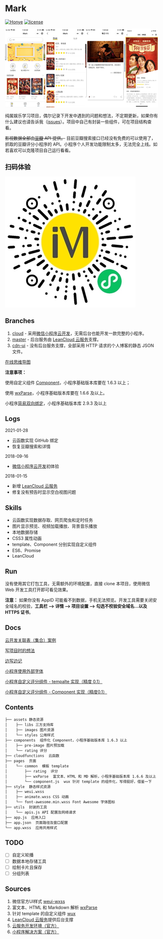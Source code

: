 # Mark

[![Honye](https://img.shields.io/badge/Honye-红叶-red.svg)](https://honye.github.io/)  [![license](https://img.shields.io/github/license/hongye567/weapp-mark.svg)](https://github.com/Honye/weapp-mark/blob/master/LICENSE)

<p align="center">
    <img src="./docs/screenshots/IMG_5435.JPG" height="258px" >
</p>


纯属娱乐学习项目，偶尔记录下开发中遇到的问题和想法，不定期更新，如果你有什么建议也请告诉我（[issues](https://github.com/Honye/weapp-mark/issues)）。项目中自己有封装一些组件，可在项目结构查看。

~~影视数据全部由[豆瓣](https://developers.douban.com/) API 提供。~~ 目前豆瓣搜索接口已经没有免费的可以使用了，抓取的豆瓣评分小程序的 API。小程序个人开发功能限制太多，无法完全上线。如若喜欢可以克隆项目自己运行看看。

## 扫码体验

![小程序码](./docs/screenshots/IMG_5437.JPG)

## Branches

1. [cloud](https://github.com/Honye/weapp-mark/tree/cloud) - 采用[微信小程序云开发](https://developers.weixin.qq.com/miniprogram/dev/wxcloud/basis/getting-started.html)，无需后台也能开发一款完整的小程序。
2. [master](https://github.com/Honye/weapp-mark/tree/master) - 后台服务由 [LeanCloud 云服务](https://leancloud.cn/)支撑。
3. [cdn-ui](https://github.com/Honye/weapp-mark/tree/cdn-ui) - 没有后台服务支撑，全部采用 HTTP 请求的个人博客的静态 JSON 文件。

[在线思维导图](https://www.processon.com/view/5a5c45d7e4b0abe85d562bda)

**注意事项：**

使用自定义组件 [Component](https://mp.weixin.qq.com/debug/wxadoc/dev/framework/custom-component/)，小程序基础版本库要在 1.6.3 以上；

使用 [wxParse](https://github.com/icindy/wxParse)，小程序基础版本库要在 1.6.6 及以上。

小程序[简易双向绑定](https://developers.weixin.qq.com/miniprogram/dev/framework/view/two-way-bindings.html)，小程序基础版本库 2.9.3 及以上

## Logs

2021-01-28

- 云函数实现 GitHub 绑定
- 恢复豆瓣搜索和详情

2018-09-16

- [微信小程序云开发](https://developers.weixin.qq.com/miniprogram/dev/wxcloud/basis/getting-started.html)初体验

2018-01-15

- 新增 [LeanCloud 云服务](https://leancloud.cn/)
- 修复没有预告时显示空白视图问题

## Skills

- 云函数实现数据存取、网页爬虫和定时任务
- 图片显示预览、视频加载播放、背景音乐播放
- 本地数据存储
- CSS3 属性动画
- template、Component 分别实现自定义组件
- ES6、Promise
- LeanCloud

## Run

没有使用其它打包工具，无需额外的环境配置，直接 clone 本项目，使用微信 Web 开发工具打开即可看见效果。

**注意：** 如果你没有 AppID 可能看不到数据，手机无法预览。开发工具需要关闭安全域名的校验，**工具栏 --> 详情 --> 项目设置 --> 勾选不校验安全域名...以及 HTTPS 证书**。

## Docs

[云开发关联表（集合）案例](https://github.com/Hongye567/weapp-mark/wiki/小程序关联表学习)

[写项目时的想法](https://github.com/Hongye567/weapp-mark/wiki/thought)

[边写边记](https://github.com/Hongye567/weapp-mark/wiki/小程序笔记)

[小程序使用外部字体](https://github.com/Hongye567/weapp-mark/wiki/小程序使用外部字体)

[小程序自定义评分组件 - tempalte 实现（精度 0.1）](https://github.com/Hongye567/weapp-mark/wiki/小程序自定义评分组件-template（精度0.1）)

[小程序自定义评分组件 - Component 实现（精度0.1）](https://github.com/Hongye567/weapp-mark/wiki/小程序自定义评分组件-Component（精度0.1）)

## Contents

```
├── assets 静态资源
│    ├── libs 三方支持库
│    ├── images 图片资源
│    └── styles 公用样式
├── components  组件化 Component，小程序基础版本库 1.6.3 以上
│    ├── pre-image 图片预加载
│    └── rating 评分
├── cloudfunctions  云函数
├── pages  页面
│    └── common  模板 template
│        ├── rating  评分
│        ├── wxParse  富文本、HTML 和 MD 解析，小程序基础版本库 1.6.6 及以上
│        └── component.js  wux 针对 template 的组件化，写得挺好，借鉴一下
├── style  静态样式资源
│    ├── weui.wxss
│    ├── animate.wxss CSS 动画
│    └── font-awesome.min.wxss Font Awesome 字体图标
├── utils  封装的工具
│    └── apis.js API 配置及网络请求
├── app.js  应用入口
├── app.json  页面路径及窗口配置
└── app.wxss  应用共用样式
```

## TODO

- [ ] 自定义轮播
- [ ] 数据本地存储工具
- [ ] 绘制卡片且保存
- [ ] 分组列表

## Sources

1. 微信官方UI样式 [weui-wxss](https://github.com/Tencent/weui-wxss/)
2. 富文本、HTML 和 Markdown 解析 [wxParse](https://github.com/icindy/wxParse)
3. 针对 template 的自定义组件 [wux](https://github.com/skyvow/wux)
4. [LeanCloud 云服务](https://leancloud.cn/)提供后台支撑
5. [云服务开发环境（官方）](https://cloud.tencent.com/document/product/619/11447)
6. [小程序解决方案（官方）](https://cloud.tencent.com/solution/la)



